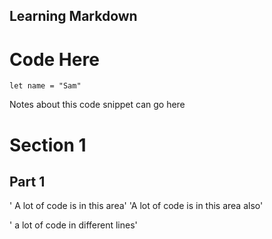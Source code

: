 
## Learning Markdown

# Code Here

`let name = "Sam"`

Notes about this code snippet can go here

# Section 1
## Part 1

'
A lot of code is in this area'
'A lot of code is in this area also'

'
a lot
of code
in
different
lines'


